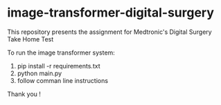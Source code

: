 # image-transformer-digital-surgery
This repository presents the assignment for Medtronic's Digital Surgery Take Home Test

To run the image transformer system:
1. pip install -r requirements.txt
2. python main.py
3. follow comman line instructions

Thank you !
